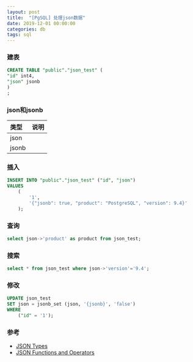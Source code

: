 ```yaml
---
layout: post
title:  "[PgSQL] 处理json数据"
date: 2019-12-01 00:00:00
categories: db
tags: sql
---
```


### 建表
```sql
CREATE TABLE "public"."json_test" (
"id" int4,
"json" jsonb
)
;
```

### json和jsonb

| 类型   | 说明 |
|:------|:----|
| json  |     |
| jsonb |     |

### 插入
```sql
INSERT INTO "public"."json_test" ("id", "json")
VALUES
	(
		'1',
		'{"jsonb": true, "product": "PostgreSQL", "version": 9.4}'
	);
```

### 查询
```sql
select json->'product' as product from json_test;
```

### 搜索
```sql
select * from json_test where json->'version'='9.4';
```

### 修改
```sql
UPDATE json_test
SET json = jsonb_set (json, '{jsonb}', 'false')
WHERE
	("id" = '1');
```

### 参考
+ [JSON Types](https://www.postgresql.org/docs/10/datatype-json.html)
+ [JSON Functions and Operators](https://www.postgresql.org/docs/9.5/functions-json.html)
